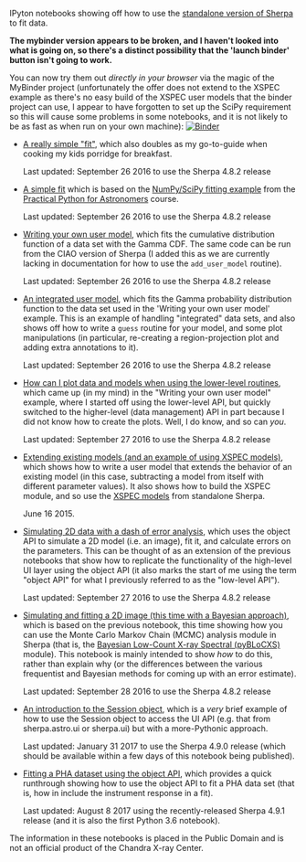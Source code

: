 
IPyton notebooks showing off how to
use the
[standalone version of Sherpa](http://cxc.cfa.harvard.edu/contrib/sherpa/)
to fit data.

**The mybinder version appears to be broken, and I haven't looked into
what is going on, so there's a distinct possibility that the 'launch binder'
button isn't going to work.**

You can now try them out *directly in your browser*
via the magic of the MyBinder project (unfortunately the offer does
not extend to the XSPEC example as there's no easy build of the XSPEC
user models that the binder project can use,
I appear to have forgotten to set up the SciPy requirement so this
will cause some problems in some notebooks,
and it is not likely to
be as fast as when run on your own machine):
[![Binder](http://mybinder.org/badge.svg)](http://mybinder.org/repo/DougBurke/sherpa-standalone-notebooks)

 - [A really simple "fit"](http://nbviewer.ipython.org/github/DougBurke/sherpa-standalone-notebooks/blob/master/really%20simple%20fit.ipynb),
   which also doubles as my go-to-guide when cooking my kids porridge
   for breakfast.

   Last updated: September 26 2016 to use the Sherpa 4.8.2 release
 
 - [A simple fit](http://nbviewer.ipython.org/github/DougBurke/sherpa-standalone-notebooks/blob/master/simple%20sherpa%20fit.ipynb) which is based on
   the [NumPy/SciPy fitting example](http://python4astronomers.github.io/core/numpy_scipy.html)
   from the 
   [Practical Python for Astronomers](http://python4astronomers.github.io/index.html)
   course.

   Last updated: September 26 2016 to use the Sherpa 4.8.2 release
   
 - [Writing your own user model](http://nbviewer.ipython.org/github/DougBurke/sherpa-standalone-notebooks/blob/master/user%20model.ipynb),
   which fits the cumulative distribution function of a data set
   with the Gamma CDF. The same code can be run from the CIAO version
   of Sherpa (I added this as we are currently lacking in documentation
   for how to use the `add_user_model` routine).

   Last updated: September 26 2016 to use the Sherpa 4.8.2 release

 - [An integrated user model](http://nbviewer.ipython.org/github/DougBurke/sherpa-standalone-notebooks/blob/master/an%20integrated%20user%20model.ipynb),
   which fits the Gamma probability distribution function to the data
   set used in the 'Writing your own user model' example. This is
   an example of handling "integrated" data sets, and also shows off
   how to write a `guess` routine for your model, and some plot
   manipulations (in particular, re-creating a region-projection plot
   and adding extra annotations to it).

   Last updated: September 26 2016 to use the Sherpa 4.8.2 release

 - [How can I plot data and models when using the lower-level routines](http://nbviewer.ipython.org/github/DougBurke/sherpa-standalone-notebooks/blob/master/plotting%20using%20the%20lower-level%20routines.ipynb),
   which came up (in my mind) in the "Writing your own user model"
   example, where I started off using the lower-level API, but quickly
   switched to the higher-level (data management) API in part because
   I did not know how to create the plots. Well, I do know, and so
   can *you*.

   Last updated: September 27 2016 to use the Sherpa 4.8.2 release

 - [Extending existing models (and an example of using XSPEC models)](http://nbviewer.ipython.org/github/DougBurke/sherpa-standalone-notebooks/blob/master/extending%20existing%20models%20%28and%20XSPEC%29.ipynb),
   which shows how to write a user model that extends the behavior of
   an existing model (in this case, subtracting a model from itself with
   different parameter values). It also shows how to build the XSPEC module,
   and so use the
   [XSPEC models](https://heasarc.gsfc.nasa.gov/xanadu/xspec/manual/Models.html)
   from standalone Sherpa.

   June 16 2015.

 - [Simulating 2D data with a dash of error analysis](http://nbviewer.ipython.org/github/DougBurke/sherpa-standalone-notebooks/blob/master/simulating%20a%202D%20image%20and%20a%20bit%20of%20error%20analysis.ipynb),
   which uses the object API to simulate a 2D model (i.e. an image),
   fit it, and calculate errors on the parameters. This can be thought of
   as an extension of the previous notebooks that show how to replicate
   the functionality of the high-level UI layer using the object API
   (it also marks the start of me using the term "object API" for what I
   previously referred to as the "low-level API").

   Last updated: September 27 2016 to use the Sherpa 4.8.2 release

 - [Simulating and fitting a 2D image (this time with a Bayesian approach)](http://nbviewer.ipython.org/github/DougBurke/sherpa-standalone-notebooks/blob/master/simulating%20and%20fitting%20a%202D%20image%20%28this%20time%20with%20a%20Bayesian%20approach%29.ipynb),
   which is based on the previous notebook, this time showing how
   you can use the Monte Carlo Markov Chain (MCMC) analysis module
   in Sherpa (that is, the
   [Bayesian Low-Count X-ray Spectral (pyBLoCXS)](http://hea-www.harvard.edu/astrostat/pyblocxs/)
   module). This notebook is mainly intended to show *how* to do this,
   rather than explain why (or the differences between the various
   frequentist and Bayesian methods for coming up with an error estimate).

   Last updated: September 28 2016 to use the Sherpa 4.8.2 release

 - [An introduction to the Session object](http://nbviewer.ipython.org/github/DougBurke/sherpa-standalone-notebooks/blob/master/an%20introduction%20to%20the%20Session%20object.ipynb),
   which is a *very* brief example of how to use the Session object
   to access the UI API (e.g. that from sherpa.astro.ui or sherpa.ui)
   but with a more-Pythonic approach.

   Last updated: January 31 2017 to use the Sherpa 4.9.0 release
   (which should be available within a few days of this notebook
   being published).
 
 - [Fitting a PHA dataset using the object API](http://nbviewer.ipython.org/github/DougBurke/sherpa-standalone-notebooks/blob/master/Fitting%20a%20PHA%20dataset%20using%20the%20object%20API.ipynb),
   which provides a quick runthrough showing how to use the object
   API to fit a PHA data set (that is, how in include the instrument
   response in a fit).

   Last updated: August 8 2017 using the recently-released Sherpa
   4.9.1 release (and it is also the first Python 3.6 notebook).
 
The information in these notebooks is placed in the Public Domain and
is not an official product of the Chandra X-ray Center.
